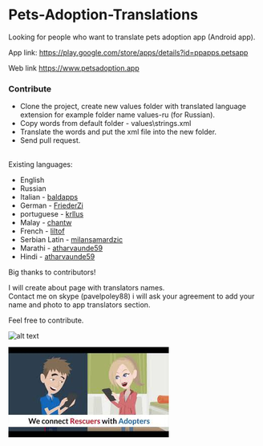 # Pets-Adoption-Translations

Looking for people who want to translate pets adoption app (Android app).

App link:
https://play.google.com/store/apps/details?id=ppapps.petsapp

Web link
https://www.petsadoption.app

### Contribute
+ Clone the project, create new values folder with translated language extension for example folder name values-ru (for Russian).<br/>
+ Copy words from default folder - values\strings.xml<br />
+ Translate the words and put the xml file into the new folder.<br />
+ Send pull request.<br /><br />


Existing languages:
+ English
+ Russian
+ Italian - [baldapps](https://github.com/baldapps)
+ German - [FriederZi](https://github.com/FriederZi)
+ portuguese - [krllus](https://github.com/krllus)
+ Malay - [chantw](https://github.com/chantw)
+ French - [liltof](https://github.com/liltof)
+ Serbian Latin - [milansamardzic](https://github.com/milansamardzic)
+ Marathi - [atharvaunde59](https://github.com/atharvaunde59)
+ Hindi - [atharvaunde59](https://github.com/atharvaunde59)

Big thanks to contributors!

I will create about page with translators names.<br />
Contact me on skype (pavelpoley88) i will ask your agreement to add your name and photo to app translators section.

Feel free to contribute.


![alt text](https://github.com/pavelpoley/Pets-Adoption-Translations/blob/master/pets_adoption_screens.png)

[![video](https://github.com/pavelpoley/Pets-Adoption-Translations/blob/master/mq2.jpg)](https://www.youtube.com/watch?v=wVRIhBmubsA "Video Title")
